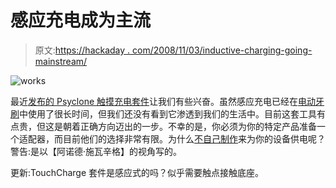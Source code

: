# 感应充电成为主流

> 原文:[https://hackaday . com/2008/11/03/inductive-charging-going-mainstream/](https://hackaday.com/2008/11/03/inductive-charging-going-mainstream/)

![](../Images/4bc0e027ff8569a44bf80723c9523fb3.png "works")

最近[发布的 Psyclone 触摸充电套件](http://www.engadget.com/2008/10/31/psyclones-touchcharge-kit-for-your-360-controller-finally-puts/)让我们有些兴奋。虽然感应充电已经在[电动牙刷](http://home.howstuffworks.com/question292.htm)中使用了很长时间，但我们还没有看到它渗透到我们的生活中。目前这套工具有点贵，但这是朝着正确方向迈出的一步。不幸的是，你必须为你的特定产品准备一个适配器，而目前他们的选择非常有限。为什么[不自己制作](http://www.afrotechmods.com/cheap/arnoldpad/arnold.htm)来为你的设备供电呢？警告:是以【阿诺德·施瓦辛格】的视角写的。

更新:TouchCharge 套件是感应式的吗？似乎需要触点接触底座。